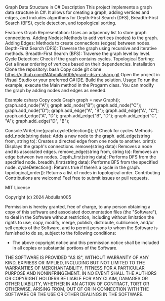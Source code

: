 Graph Data Structure in C#
Description
This project implements a graph data structure in C#. It allows for creating a graph, adding vertices and edges, and includes algorithms for Depth-First Search (DFS), Breadth-First Search (BFS), cycle detection, and topological sorting.

Features
Graph Representation: Uses an adjacency list to store graph connections.
Adding Nodes: Methods to add vertices (nodes) to the graph.
Adding Edges: Methods to create connections (edges) between nodes.
Depth-First Search (DFS): Traverse the graph using recursive and iterative methods.
Breadth-First Search (BFS): Traverse the graph level by level.
Cycle Detection: Check if the graph contains cycles.
Topological Sorting: Get a linear ordering of vertices based on their dependencies.
Installation
Clone the repository:
bash
Copy code
git clone https://github.com/MAbdullah005/graph-dsa-csharp.git
Open the project in Visual Studio or your preferred C# IDE.
Build the solution.
Usage
To run the example, execute the Main method in the Progarm class. You can modify the graph by adding nodes and edges as needed.

Example
csharp
Copy code
Graph graph = new Graph();
graph.add_node("A");
graph.add_node("B");
graph.add_node("C");
graph.add_node("D");
graph.add_edge("A", "B");
graph.add_edge("A", "C");
graph.add_edge("A", "D");
graph.add_edge("B", "D");
graph.add_edge("C", "A");
graph.add_edge("D", "B");

Console.WriteLine(graph.cycleDetection()); // Check for cycles
Methods
add_node(string data): Adds a new node to the graph.
add_edge(string from, string to): Creates a directed edge from one node to another.
print(): Displays the graph's connections.
remove(string data): Removes a node and its associated edges.
remove_edge(string from, string to): Removes an edge between two nodes.
Depth_first(string data): Performs DFS from the specified node.
breadth_first(string data): Performs BFS from the specified node.
cycleDetection(): Returns true if there’s a cycle in the graph.
topological_order(): Returns a list of nodes in topological order.
Contributing
Contributions are welcome! Feel free to submit issues or pull requests.    


MIT License

Copyright (c) 2024 Abdullah005

Permission is hereby granted, free of charge, to any person obtaining a copy
of this software and associated documentation files (the "Software"), to deal
in the Software without restriction, including without limitation the rights
to use, copy, modify, merge, publish, distribute, sublicense, and/or sell
copies of the Software, and to permit persons to whom the Software is
furnished to do so, subject to the following conditions:

- The above copyright notice and this permission notice shall be included in
  all copies or substantial portions of the Software.

THE SOFTWARE IS PROVIDED "AS IS", WITHOUT WARRANTY OF ANY KIND, EXPRESS OR
IMPLIED, INCLUDING BUT NOT LIMITED TO THE WARRANTIES OF MERCHANTABILITY,
FITNESS FOR A PARTICULAR PURPOSE AND NONINFRINGEMENT. IN NO EVENT SHALL THE
AUTHORS OR COPYRIGHT HOLDERS BE LIABLE FOR ANY CLAIM, DAMAGES OR OTHER
LIABILITY, WHETHER IN AN ACTION OF CONTRACT, TORT OR OTHERWISE, ARISING FROM,
OUT OF OR IN CONNECTION WITH THE SOFTWARE OR THE USE OR OTHER DEALINGS IN THE
SOFTWARE.
